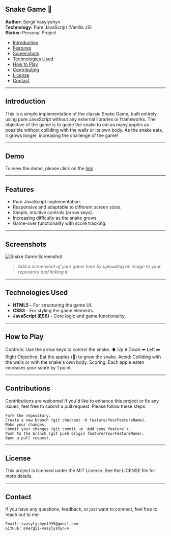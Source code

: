 ## Snake Game 🐍

**Author:** Sergii Vasylyshyn  
**Technology:** Pure JavaScript (Vanilla JS)  
**Status:** Personal Project

- [Introduction](#introduction)
- [Features](#features)
- [Screenshots](#screenshots)
- [Technologies Used](#technologies-used)
- [How to Play](#how-to-play)
- [Contributing](#contributing)
- [License](#license)
- [Contact](#contact)

---

## Introduction

This is a simple implementation of the classic Snake Game, built entirely using pure JavaScript without any external libraries or frameworks. The objective of the game is to guide the snake to eat as many apples as possible without colliding with the walls or its own body. As the snake eats, it grows longer, increasing the challenge of the game!

---

## Demo

To view the demo, please click on the [link](https://sergii-vasylyshyn-v.github.io/Snake-Game/)

---

## Features

- Pure JavaScript implementation.
- Responsive and adaptable to different screen sizes.
- Simple, intuitive controls (arrow keys).
- Increasing difficulty as the snake grows.
- Game-over functionality with score tracking.

---

## Screenshots

![Snake Game Screenshot](path/to/screenshot.png)

> _Add a screenshot of your game here by uploading an image to your repository and linking it._

---

## Technologies Used

- **HTML5** - For structuring the game UI.
- **CSS3** - For styling the game elements.
- **JavaScript (ES6)** - Core logic and game functionality.

---

## How to Play

Controls: Use the arrow keys to control the snake.
⬆️ Up
⬇️ Down
⬅️ Left
➡️ Right
Objective: Eat the apples (🍎) to grow the snake.
Avoid: Colliding with the walls or with the snake's own body.
Scoring: Each apple eaten increases your score by 1 point.

---

## Contributions

Contributions are welcome! If you'd like to enhance this project or fix any issues, feel free to submit a pull request. Please follow these steps:

```
Fork the repository.
Create a new branch (git checkout -b feature/YourFeatureName).
Make your changes.
Commit your changes (git commit -m 'Add some feature').
Push to the branch (git push origin feature/YourFeatureName).
Open a pull request.
```

---

## License

This project is licensed under the MIT License. See the LICENSE file for more details.

---

## Contact

If you have any questions, feedback, or just want to connect, feel free to reach out to me:

```
Email: svasylyshyn1995@gmail.com
GitHub: @sergii-vasylyshyn-v
```
